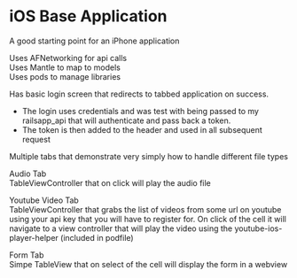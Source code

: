 # iOS Base Application

A good starting point for an iPhone application

Uses AFNetworking for api calls  
Uses Mantle to map to models  
Uses pods to manage libraries

Has basic login screen that redirects to tabbed application on success.
- The login uses credentials and was test with being passed to my railsapp_api that will authenticate and pass back a token.
-  The token is then added to the header and used in all subsequent request

Multiple tabs that demonstrate very simply how to handle different file types

Audio Tab  
  TableViewController that on click will play the audio file
  
Youtube Video Tab  
  TableViewController that grabs the list of videos from some url on youtube using your api key that you will have to register for.
  On click of the cell it will navigate to a view controller that will play the video using the youtube-ios-player-helper (included in podfile)

Form Tab  
  Simpe TableView that on select of the cell will display the form in a webview


